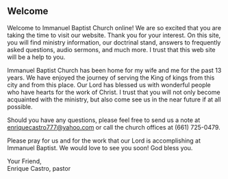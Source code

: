## Welcome

Welcome to Immanuel Baptist Church online! We are so excited that you are taking the time to visit our website. Thank you for your interest. On this site, you will find ministry information, our doctrinal stand, answers to frequently asked questions, audio sermons, and much more. I trust that this web site will be a help to you.

Immanuel Baptist Church has been home for my wife and me for the past 13 years. We have enjoyed the journey of serving the King of kings from this city and from this place. Our Lord has blessed us with wonderful people who have hearts for the work of Christ. I trust that you will not only become acquainted with the ministry, but also come see us in the near future if at all possible.

Should you have any questions, please feel free to send us a note at enriquecastro777@yahoo.com or call the church offices at (661) 725-0479.

Please pray for us and for the work that our Lord is accomplishing at Immanuel Baptist. We would love to see you soon! God bless you.

Your Friend, <br>
Enrique Castro, pastor



